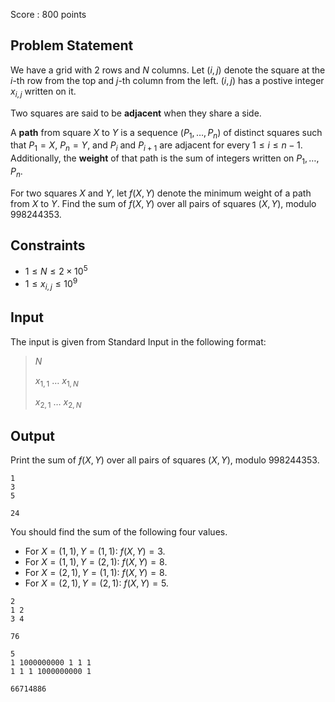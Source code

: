 Score : $800$ points

## Problem Statement

We have a grid with $2$ rows and $N$ columns. Let $(i,j)$ denote the square at the $i$-th row from the top and $j$-th column from the left. $(i,j)$ has a postive integer $x_{i,j}$ written on it.

Two squares are said to be **adjacent** when they share a side.

A **path** from square $X$ to $Y$ is a sequence $(P_1, \ldots, P_n)$ of distinct squares such that $P_1 = X$, $P_n = Y$, and $P_i$ and $P_{i+1}$ are adjacent for every $1\leq i \leq n-1$. Additionally, the **weight** of that path is the sum of integers written on $P_1, \ldots, P_n$.

For two squares $X$ and $Y$, let $f(X, Y)$ denote the minimum weight of a path from $X$ to $Y$. Find the sum of $f(X, Y)$ over all pairs of squares $(X,Y)$, modulo $998244353$.

## Constraints

- $1\leq N\leq 2\times 10^5$
- $1\leq x_{i,j} \leq 10^9$

## Input

The input is given from Standard Input in the following format:

> $N$
> 
> $x_{1,1}$ $\ldots$ $x_{1,N}$
> 
> $x_{2,1}$ $\ldots$ $x_{2,N}$

## Output

Print the sum of $f(X, Y)$ over all pairs of squares $(X,Y)$, modulo $998244353$.

```input1
1
3
5
```

```output1
24
```

You should find the sum of the following four values.

- For $X = (1,1), Y = (1,1)$: $f(X, Y) = 3$.
- For $X = (1,1), Y = (2,1)$: $f(X, Y) = 8$.
- For $X = (2,1), Y = (1,1)$: $f(X, Y) = 8$.
- For $X = (2,1), Y = (2,1)$: $f(X, Y) = 5$.

```input2
2
1 2
3 4
```

```output2
76
```

```input3
5
1 1000000000 1 1 1
1 1 1 1000000000 1
```

```output3
66714886
```